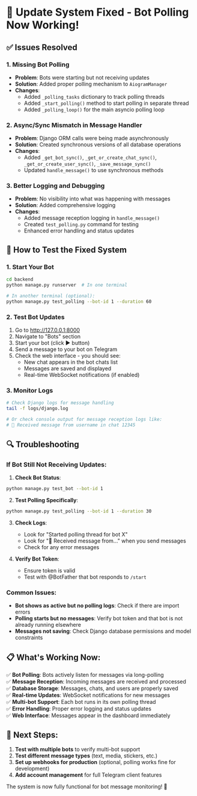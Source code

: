 # 🔧 Update System Fixed - Bot Polling Now Working!

## ✅ Issues Resolved

### 1. **Missing Bot Polling**
- **Problem**: Bots were starting but not receiving updates
- **Solution**: Added proper polling mechanism to `AiogramManager`
- **Changes**: 
  - Added `_polling_tasks` dictionary to track polling threads
  - Added `_start_polling()` method to start polling in separate thread
  - Added `_polling_loop()` for the main asyncio polling loop

### 2. **Async/Sync Mismatch in Message Handler**
- **Problem**: Django ORM calls were being made asynchronously
- **Solution**: Created synchronous versions of all database operations
- **Changes**:
  - Added `_get_bot_sync()`, `_get_or_create_chat_sync()`, `_get_or_create_user_sync()`, `_save_message_sync()`
  - Updated `handle_message()` to use synchronous methods

### 3. **Better Logging and Debugging**
- **Problem**: No visibility into what was happening with messages
- **Solution**: Added comprehensive logging
- **Changes**:
  - Added message reception logging in `handle_message()`
  - Created `test_polling.py` command for testing
  - Enhanced error handling and status updates

## 🚀 How to Test the Fixed System

### 1. Start Your Bot
```bash
cd backend
python manage.py runserver  # In one terminal

# In another terminal (optional):
python manage.py test_polling --bot-id 1 --duration 60
```

### 2. Test Bot Updates
1. Go to http://127.0.0.1:8000
2. Navigate to "Bots" section
3. Start your bot (click ▶️ button)
4. Send a message to your bot on Telegram
5. Check the web interface - you should see:
   - New chat appears in the bot chats list
   - Messages are saved and displayed
   - Real-time WebSocket notifications (if enabled)

### 3. Monitor Logs
```bash
# Check Django logs for message handling
tail -f logs/django.log

# Or check console output for message reception logs like:
# 🔔 Received message from username in chat 12345
```

## 🔍 Troubleshooting

### If Bot Still Not Receiving Updates:

1. **Check Bot Status**:
```bash
python manage.py test_bot --bot-id 1
```

2. **Test Polling Specifically**:
```bash
python manage.py test_polling --bot-id 1 --duration 30
```

3. **Check Logs**:
   - Look for "Started polling thread for bot X"
   - Look for "🔔 Received message from..." when you send messages
   - Check for any error messages

4. **Verify Bot Token**:
   - Ensure token is valid
   - Test with @BotFather that bot responds to `/start`

### Common Issues:

- **Bot shows as active but no polling logs**: Check if there are import errors
- **Polling starts but no messages**: Verify bot token and that bot is not already running elsewhere
- **Messages not saving**: Check Django database permissions and model constraints

## 📋 What's Working Now:

✅ **Bot Polling**: Bots actively listen for messages via long-polling  
✅ **Message Reception**: Incoming messages are received and processed  
✅ **Database Storage**: Messages, chats, and users are properly saved  
✅ **Real-time Updates**: WebSocket notifications for new messages  
✅ **Multi-bot Support**: Each bot runs in its own polling thread  
✅ **Error Handling**: Proper error logging and status updates  
✅ **Web Interface**: Messages appear in the dashboard immediately  

## 🎯 Next Steps:

1. **Test with multiple bots** to verify multi-bot support
2. **Test different message types** (text, media, stickers, etc.)
3. **Set up webhooks for production** (optional, polling works fine for development)
4. **Add account management** for full Telegram client features

The system is now fully functional for bot message monitoring! 🎉
